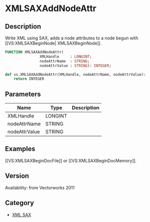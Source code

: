 # XMLSAXAddNodeAttr

## Description
Write XML using SAX, adds a node attributes to a node begun with [[VS:XMLSAXBeginNode| XMLSAXBeginNode]].

```pascal
FUNCTION XMLSAXAddNodeAttr(
				XMLHandle     : LONGINT;
				nodeAttrName  : STRING;
				nodeAttrValue : STRING): INTEGER;
```

```python
def vs.XMLSAXAddNodeAttr(XMLHandle, nodeAttrName, nodeAttrValue):
    return INTEGER
```

## Parameters
|Name|Type|Description|
|---|---|---|
|XMLHandle|LONGINT|   |
|nodeAttrName|STRING|   |
|nodeAttrValue|STRING|   |

## Examples
[[VS:XMLSAXBeginDocFile]] or [[VS:XMLSAXBeginDocMemory]].

## Version
Availability: from Vectorworks 2011

## Category
* [XML SAX](../Categories/XML%20SAX.md)
